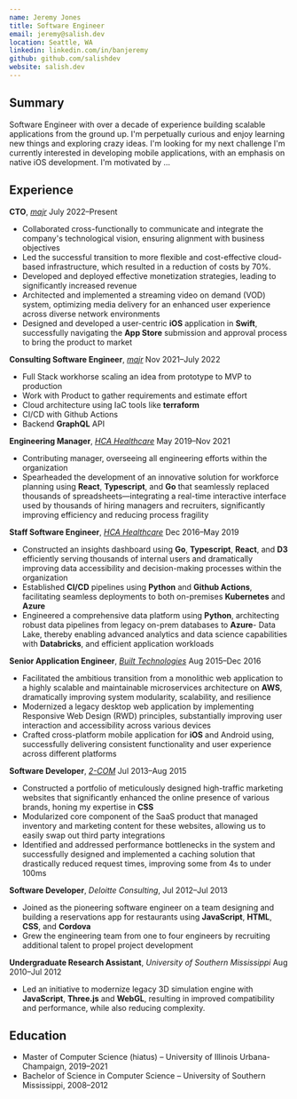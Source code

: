 ```yaml
---
name: Jeremy Jones
title: Software Engineer
email: jeremy@salish.dev
location: Seattle, WA
linkedin: linkedin.com/in/banjeremy
github: github.com/salishdev
website: salish.dev
---
```


## Summary

Software Engineer with over a decade of experience building scalable applications from the ground up. I'm perpetually curious and enjoy learning new things and exploring crazy ideas. I'm looking for my next challenge
I'm currently interested in developing mobile applications, with an emphasis on native iOS development.
I'm motivated by ...

## Experience

**CTO**, [_majr_](https://majr.app) July 2022–Present

- Collaborated cross-functionally to communicate and integrate the company's technological vision, ensuring alignment with business objectives
- Led the successful transition to more flexible and cost-effective cloud-based infrastructure, which resulted in a reduction of costs by 70%.
- Developed and deployed effective monetization strategies, leading to significantly increased revenue
- Architected and implemented a streaming video on demand (VOD) system, optimizing media delivery for an enhanced user experience across diverse network environments
- Designed and developed a user-centric **iOS** application in **Swift**, successfully navigating the **App Store** submission and approval process to bring the product to market

**Consulting Software Engineer**, [_majr_](https://majr.app) Nov 2021–July 2022

- Full Stack workhorse scaling an idea from prototype to MVP to production
- Work with Product to gather requirements and estimate effort
- Cloud architecture using IaC tools like **terraform**
- CI/CD with Github Actions
- Backend **GraphQL** API

**Engineering Manager**, [_HCA Healthcare_](https://hcahealthcare.com/) May 2019–Nov 2021

- Contributing manager, overseeing all engineering efforts within the organization
- Spearheaded the development of an innovative solution for workforce planning using **React**, **Typescript**, and **Go** that seamlessly replaced thousands of spreadsheets—integrating a real-time interactive interface used by thousands of hiring managers and recruiters, significantly improving efficiency and reducing process fragility

**Staff Software Engineer**, [_HCA Healthcare_](https://hcahealthcare.com/) Dec 2016–May 2019

- Constructed an insights dashboard using **Go**, **Typescript**, **React**, and **D3** efficiently serving thousands of internal users and dramatically improving data accessibility and decision-making processes within the organization
- Established **CI/CD** pipelines using **Python** and **Github Actions**, facilitating seamless deployments to both on-premises **Kubernetes** and **Azure**
- Engineered a comprehensive data platform using **Python**, architecting robust data pipelines from legacy on-prem databases to **Azure**- Data Lake, thereby enabling advanced analytics and data science capabilities with **Databricks**, and efficient application workloads

**Senior Application Engineer**, [_Built Technologies_](https://getbuilt.com/) Aug 2015–Dec 2016

- Facilitated the ambitious transition from a monolithic web application to a highly scalable and maintainable microservices architecture on **AWS**, dramatically improving system modularity, scalability, and resilience
- Modernized a legacy desktop web application by implementing Responsive Web Design (RWD) principles, substantially improving user interaction and accessibility across various devices
- Crafted cross-platform mobile application for **iOS** and Android using, successfully delivering consistent functionality and user experience across different platforms

**Software Developer**, [_2-COM_](http://2-com.net) Jul 2013–Aug 2015

- Constructed a portfolio of meticulously designed high-traffic marketing websites that significantly enhanced the online presence of various brands, honing my expertise in **CSS**
- Modularized core component of the SaaS product that managed inventory and marketing content for these websites, allowing us to easily swap out third party integrations
- Identified and addressed performance bottlenecks in the system and successfully designed and implemented a caching solution that drastically reduced request times, improving some from 4s to under 100ms

**Software Developer**, _Deloitte Consulting_, Jul 2012–Jul 2013

- Joined as the pioneering software engineer on a team designing and building a reservations app for restaurants using **JavaScript**, **HTML**, **CSS**, and **Cordova**
- Grew the engineering team from one to four engineers by recruiting additional talent to propel project development

**Undergraduate Research Assistant**, _University of Southern Mississippi_ Aug 2010–Jul 2012

- Led an initiative to modernize legacy 3D simulation engine with **JavaScript**, **Three.js** and **WebGL**, resulting in improved compatibility and performance, while also reducing complexity.

## Education

- Master of Computer Science (hiatus) – University of Illinois Urbana-Champaign, 2019–2021
- Bachelor of Science in Computer Science – University of Southern Mississippi, 2008–2012
